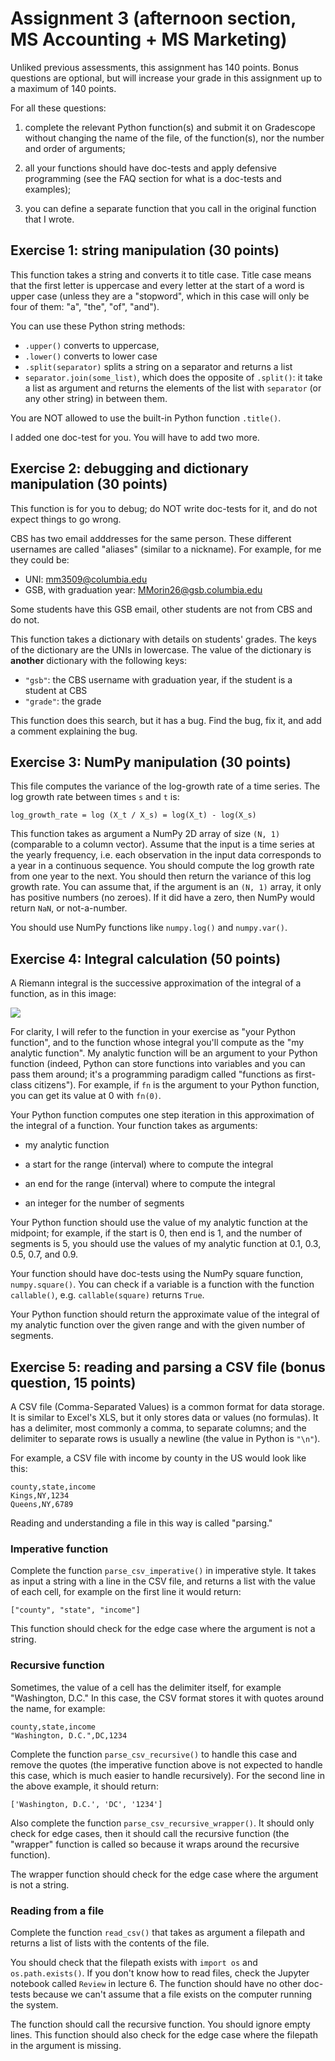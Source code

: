 # Assignment 3 (afternoon section, MS Accounting + MS Marketing)

Unliked previous assessments, this assignment has 140 points. Bonus questions are optional, but will increase your grade in this assignment up to a maximum of 140 points.

For all these questions:

1. complete the relevant Python function(s) and submit it on Gradescope without changing the name of the file, of the function(s), nor the number and order of arguments;

2. all your functions should have doc-tests and apply defensive programming (see the FAQ section for what is a doc-tests and examples);

3. you can define a separate function that you call in the original function that I wrote.

## Exercise 1: string manipulation (30 points)

This function takes a string and converts it to title case. Title case means that the first letter is uppercase and every letter at the start of a word is upper case (unless they are a "stopword", which in this case will only be four of them: "a", "the", "of", "and").

You can use these Python string methods:

- `.upper()` converts to uppercase,
- `.lower()` converts to lower case
- `.split(separator)` splits a string on a separator and returns a list
- `separator.join(some_list)`, which does the opposite of `.split()`: it take a list as argument and returns the elements of the list with `separator` (or any other string) in between them.

You are NOT allowed to use the built-in Python function `.title()`.

I added one doc-test for you. You will have to add two more.

## Exercise 2: debugging and dictionary manipulation (30 points)

This function is for you to debug; do NOT write doc-tests for it, and do not expect things to go wrong.

CBS has two email adddresses for the same person. These different usernames are called "aliases" (similar to a nickname). For example, for me they could be:

- UNI: mm3509@columbia.edu
- GSB, with graduation year: MMorin26@gsb.columbia.edu

Some students have this GSB email, other students are not from CBS and do not.

This function takes a dictionary with details on students' grades. The keys of the dictionary are the UNIs in lowercase. The value of the dictionary is **another** dictionary with the following keys:

- `"gsb"`: the CBS username with graduation year, if the student is a student at CBS
- `"grade"`: the grade

This function does this search, but it has a bug. Find the bug, fix it, and add a comment explaining the bug.

## Exercise 3: NumPy manipulation (30 points)

This file computes the variance of the log-growth rate of a time series. The log growth rate between times `s` and `t` is:

```
log_growth_rate = log (X_t / X_s) = log(X_t) - log(X_s)
```

This function takes as argument a NumPy 2D array of size `(N, 1)` (comparable to a column vector). Assume that the input is a time series at the yearly frequency, i.e. each observation in the input data corresponds to a year in a continuous sequence. You should compute the log growth rate from one year to the next. You should then return the variance of this log growth rate.
You can assume that, if the argument is an `(N, 1)` array, it only has positive numbers (no zeroes). If it did have a zero, then NumPy would return `NaN`, or not-a-number.

You should use NumPy functions like `numpy.log()` and `numpy.var()`.

## Exercise 4: Integral calculation (50 points)

A Riemann integral is the successive approximation of the integral of a function, as in this image:

<img src="https://upload.wikimedia.org/wikipedia/commons/2/28/Riemann_integral_regular.gif" />

For clarity, I will refer to the function in your exercise as "your Python function", and to the function whose integral you'll compute as the "my analytic function". My analytic function will be an argument to your Python function (indeed, Python can store functions into variables and you can pass them around; it's a programming paradigm called "functions as first-class citizens"). For example, if `fn` is the argument to your Python function, you can get its value at 0 with `fn(0)`.

Your Python function computes one step iteration in this approximation of the integral of a function. Your function takes as arguments:

- my analytic function

- a start for the range (interval) where to compute the integral

- an end for the range (interval) where to compute the integral

- an integer for the number of segments

Your Python function should use the value of my analytic function at the midpoint; for example, if the start is 0, then end is 1, and the number of segments is 5, you should use the values of my analytic function at 0.1, 0.3, 0.5, 0.7, and 0.9.

Your function should have doc-tests using the NumPy square function, `numpy.square()`. You can check if a variable is a function with the function `callable()`, e.g. `callable(square)` returns `True`.

Your Python function should return the approximate value of the integral of my analytic function over the given range and with the given number of segments.

## Exercise 5: reading and parsing a CSV file (bonus question, 15 points)

A CSV file (Comma-Separated Values) is a common format for data storage. It is similar to Excel's XLS, but it only stores data or values (no formulas). It has a delimiter, most commonly a comma, to separate columns; and the delimiter to separate rows is usually a newline (the value in Python is `"\n"`).

For example, a CSV file with income by county in the US would look like this:

```
county,state,income
Kings,NY,1234
Queens,NY,6789
```

Reading and understanding a file in this way is called "parsing."

### Imperative function

Complete the function `parse_csv_imperative()` in imperative style. It takes as input a string with a line in the CSV file, and returns a list with the value of each cell, for example on the first line it would return:

```
["county", "state", "income"]
```

This function should check for the edge case where the argument is not a string.

### Recursive function

Sometimes, the value of a cell has the delimiter itself, for example "Washington, D.C." In this case, the CSV format stores it with quotes around the name, for example:

```
county,state,income
"Washington, D.C.",DC,1234
```

Complete the function `parse_csv_recursive()` to handle this case and remove the quotes (the imperative function above is not expected to handle this case, which is much easier to handle recursively). For the second line in the above example, it should return:

```
['Washington, D.C.', 'DC', '1234']
```

Also complete the function `parse_csv_recursive_wrapper()`. It should only check for edge cases, then it should call the recursive function (the "wrapper" function is called so because it wraps around the recursive function).

The wrapper function should check for the edge case where the argument is not a string.

### Reading from a file

Complete the function `read_csv()` that takes as argument a filepath and returns a list of lists with the contents of the file.

You should check that the filepath exists with `import os` and `os.path.exists()`. If you don't know how to read files, check the Jupyter notebook called `Review` in lecture 6. The function should have no other doc-tests because we can't assume that a file exists on the computer running the system.

The function should call the recursive function. You should ignore empty lines. This function should also check for the edge case where the filepath in the argument is missing.

